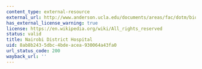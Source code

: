 ```yaml
---
content_type: external-resource
external_url: http://www.anderson.ucla.edu/documents/areas/fac/dotm/bio/pdf_KRb.pdf
has_external_license_warning: true
license: https://en.wikipedia.org/wiki/All_rights_reserved
status: valid
title: Nairobi District Hospital
uid: 8ab8b243-5dbc-4bde-acea-930064a43fa0
url_status_code: 200
wayback_url: ''
---
```

